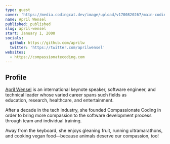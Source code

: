 ```yaml
---
type: guest
cover: 'https://media.codingcat.dev/image/upload/v1700820267/main-codingcatdev-photo/3_compassionate-coding.png'
name: April Wensel
published: published
slug: april-wensel
start: January 1, 2000
socials:
  github: https://github.com/aprilw
  twitter: 'https://twitter.com/aprilwensel'
websites:
  - https://compassionatecoding.com
---
```


## Profile

[April Wensel](http://twitter.com/aprilwensel) is an international keynote speaker, software engineer, and technical leader whose varied career spans such fields as education, research, healthcare, and entertainment.

After a decade in the tech industry, she founded Compassionate Coding in order to bring more compassion to the software development process through team and individual training.

Away from the keyboard, she enjoys gleaning fruit, running ultramarathons, and cooking vegan food—because animals deserve our compassion, too!
